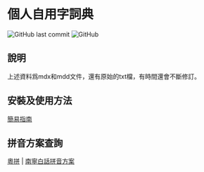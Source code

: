 # 個人自用字詞典

![GitHub last commit](https://img.shields.io/github/last-commit/leimaau/NaamBaakDict.svg) ![GitHub](https://img.shields.io/github/license/leimaau/naamning-dictionary.svg)

## 說明

上述資料爲mdx和mdd文件，還有原始的txt檔，有時間還會不斷修訂。

## 安裝及使用方法

[簡易指南](https://github.com/leimaau/NaamBaakDict/wiki)

## 拼音方案查詢

[粵拼](https://www.lshk.org/jyutping) | [南寧白話拼音方案](https://leimaau.github.io/book/PHONETICIZE.html)
